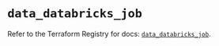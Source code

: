 # `data_databricks_job`

Refer to the Terraform Registry for docs: [`data_databricks_job`](https://registry.terraform.io/providers/databricks/databricks/1.36.3/docs/data-sources/job).
